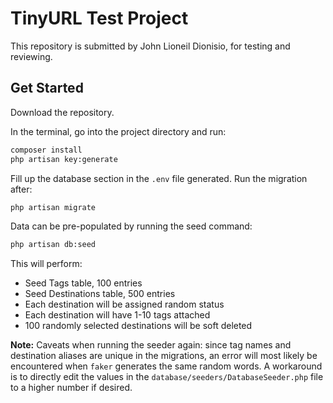 # TinyURL Test Project

This repository is submitted by John Lioneil Dionisio, for testing and reviewing.

## Get Started

Download the repository.

In the terminal, go into the project directory and run:

```bash
composer install
php artisan key:generate
```

Fill up the database section in the `.env` file generated. Run the migration after:

```bash
php artisan migrate
```

Data can be pre-populated by running the seed command:

```bash
php artisan db:seed
```

This will perform:
- Seed Tags table, 100 entries
- Seed Destinations table, 500 entries
- Each destination will be assigned random status
- Each destination will have 1-10 tags attached
- 100 randomly selected destinations will be soft deleted

**Note:** Caveats when running the seeder again: since tag names and destination aliases are unique in the migrations, an error will most likely be encountered when `faker` generates the same random words. A workaround is to directly edit the values in the `database/seeders/DatabaseSeeder.php` file to a higher number if desired.
